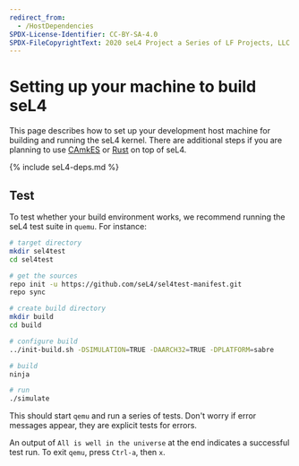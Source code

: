 ```yaml
---
redirect_from:
  - /HostDependencies
SPDX-License-Identifier: CC-BY-SA-4.0
SPDX-FileCopyrightText: 2020 seL4 Project a Series of LF Projects, LLC.
---
```


# Setting up your machine to build seL4

This page describes how to set up your development host machine for building and
running the seL4 kernel. There are additional steps if you are planning to use
[CAmkES](/projects/camkes/setting-up.html) or [Rust](todo.html) on top of seL4.

{% include seL4-deps.md %}

## Test

To test whether your build environment works, we recommend running the seL4 test
suite in `quemu`. For instance:

```sh
# target directory
mkdir sel4test
cd sel4test

# get the sources
repo init -u https://github.com/seL4/sel4test-manifest.git
repo sync

# create build directory
mkdir build
cd build

# configure build
../init-build.sh -DSIMULATION=TRUE -DAARCH32=TRUE -DPLATFORM=sabre

# build
ninja

# run
./simulate
```

This should start `qemu` and run a series of tests. Don't worry if error
messages appear, they are explicit tests for errors.

An output of `All is well in the universe` at the end indicates a successful
test run. To exit `qemu`, press `Ctrl-a`, then `x`.
